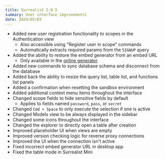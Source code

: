 ```yaml
---
title: Surrealist 2.0.5
summary: User interface improvements
date: 2024/05/03
---
```


- Added new user registration functionality to scopes in the Authentication view
	- Also accessible using "Register user in scope" commands
	- Automatically extracts required params from the `SIGNUP` query
- Added the ability to restore the embed generator from an embed URL
	- Only available in the [online generator](https://surrealist.app/mini/new)
- Added new commands to sync database schema and disconnect from the database
- Added back the ability to resize the query list, table list, and functions list panels
- Added a confirmation when resetting the sandbox environment
- Added additional context menu items throughout the interface
- Changed scope fields to hide sensitive fields by default
	- Applies to fields named `password`, `pass`, or `secret`
- Changed `Cmd + Space` to only execute the selection if one is active
- Changed Models view to be always displayed in the sidebar
- Changed some icons throughout the interface
- Changed the explorer to directly open a table after creation
- Improved placeholder UI when views are empty
- Improved version checking logic for reverse proxy connections
- Improved the UI when the connection isn't active
- Fixed incorrect embed generator URL in desktop app
- Fixed the table mode in Surrealist Mini